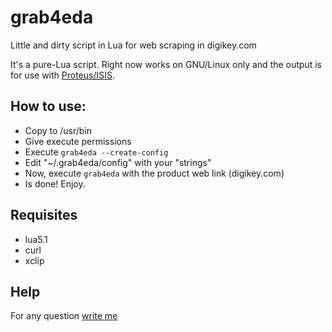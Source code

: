 # grab4eda

Little and dirty script in Lua for web scraping in digikey.com

It's a pure-Lua script. Right now works on GNU/Linux only and the output 
is for use with [Proteus/ISIS](http://www.labcenter.com/index.cfm).

## How to use:

* Copy to /usr/bin
* Give execute permissions
* Execute `grab4eda --create-config`
* Edit "~/.grab4eda/config" with your "strings"
* Now, execute `grab4eda` with the product web link (digikey.com)
* Is done! Enjoy.

## Requisites

* lua5.1
* curl
* xclip

## Help
For any question [write me](mailto:nelson.lombardo@gmail.com)
